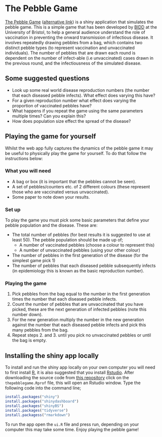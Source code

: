 
<!-- README.md is generated from README.Rmd. Please edit that file -->
The Pebble Game
===============

[The Pebble Game](http://seabbs.co.uk/shiny/thepebblegame) ([alternative link](https://seabbs.shinyapps.io/thepebblegame/)) is a shiny application that simulates the pebble game. This is a simple game that has been developed by [BIDD](http://www.bristol.ac.uk/social-community-medicine/research/groups/bidd/) at the University of Bristol, to help a general audience understand the role of vaccination in preventing the onward transmission of infectious disease. It involves repeatedly drawing pebbles from a bag, which contains two distinct pebble types (to represent vaccination and unvaccinated individuals). The number of pebbles that are drawn each round is dependent on the number of infect-able (i.e unvaccinated) cases drawn in the previous round, and the infectiousness of the simulated disease.

Some suggested questions
------------------------

-   Look up some real world disease reproduction numbers (the number that each diseased pebble infects). What effect does varying this have?
-   For a given reproduction number what effect does varying the proportion of vaccinated pebbles have?
-   What happens if you repeat the game using the same parameters multiple times? Can you explain this?
-   How does population size effect the spread of the disease?

Playing the game for yourself
-----------------------------

Whilst the web app fully captures the dynamics of the pebble game it may be useful to physically play the game for yourself. To do that follow the instructions below:

### What you will need

-   A bag or box (it is important that the pebbles cannot be seen).
-   A set of pebbles/counters etc. of 2 different colours (these represent those who are vaccinated versus unvaccinated).
-   Some paper to note down your results.

### Set up

To play the game you must pick some basic parameters that define your pebble population and the disease. These are:

-   The total number of pebbles (for best results it is suggested to use at least 50). The pebble population should be made up of;
    -   A number of vaccinated pebbles (choose a colour to represent this)
    -   A number of unvaccinated pebbles (using your other colour)
-   The number of pebbles in the first generation of the disease (for the simplest game pick 1)
-   The number of pebbles that each diseased pebble subsequently infects (in epidemiology this is known as the basic reproduction number).

### Playing the game

1.  Pick pebbles from the bag equal to the number in the first generation times the number that each diseased pebble infects.
2.  Count the number of pebbles that are unvaccinated that you have picked, these are the next generation of infected pebbles (note this number down).
3.  For the new generation multiply the number in the new generation against the number that each diseased pebble infects and pick this many pebbles from the bag.
4.  Repeat steps 2. and 3. until you pick no unvaccinated pebbles or until the bag is empty.

Installing the shiny app locally
--------------------------------

To install and run the shiny app locally on your own computer you will need to first install [R](https://www.r-project.org/), it is also suggested that you install [Rstudio](https://www.rstudio.com/products/rstudio/download/). After downloading the source code from [this repository](https://www.github.com/seabbs/thepebblegame) click on the `thepebblegame.Rprof` file, this will open an Rstudio window. Type the following code into the command line;

``` r
install.packages("shiny")
install.packages("shinydashboard")
install.packages("shinyBS")
install.packages("tidyverse")
install.packagess("rmarkdown")
```

To run the app open the `ui.R` file and press run, depending on your computer this may take some time. Enjoy playing the pebble game!
